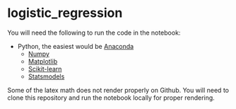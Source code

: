 # logistic_regression

You will need the following to run the code in the notebook:
  * Python, the easiest would be [Anaconda](https://www.anaconda.com/)
    * [Numpy](https://anaconda.org/anaconda/numpy)
    * [Matplotlib](https://anaconda.org/conda-forge/matplotlib)
    * [Scikit-learn](http://scikit-learn.org/stable/install.html)
    * [Statsmodels](https://anaconda.org/anaconda/statsmodels)
 
 Some of the latex math does not render properly on Github. You will need to clone this repository and run the notebook locally for proper rendering.
